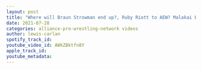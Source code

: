```yaml
---
layout: post
title: "Where will Braun Strowman end up?, Ruby Riott to AEW? Malakai Black wants run in NJPW, New MLW show"
date: 2021-07-28
categories: alliance-pro-wrestling-network videos
author: lewis-carlan
spotify_track_id: 
youtube_video_id: AWkZBktfn8Y
apple_track_id: 
youtube_metadata: 
---
```

